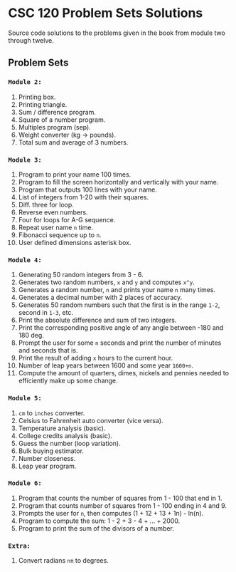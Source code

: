 # CSC 120 Problem Sets Solutions

Source code solutions to the problems given in the book from module two through twelve.

## Problem Sets

### `Module 2:`

1. Printing box.
2. Printing triangle.
3. Sum / difference program.
4. Square of a number program.
5. Multiples program (sep).
6. Weight converter (kg -> pounds).
7. Total sum and average of 3 numbers.

### `Module 3:`

1. Program to print your name 100 times.
2. Program to fill the screen horizontally and vertically with your name.
3. Program that outputs 100 lines with your name.
4. List of integers from 1-20 with their squares.
5. Diff. three for loop.
6. Reverse even numbers.
7. Four for loops for A-G sequence.
8. Repeat user name `n` time.
9. Fibonacci sequence up to `n`.
10. User defined dimensions asterisk box.

### `Module 4:`

1. Generating 50 random integers from 3 - 6.
2. Generates two random numbers, `x` and `y` and computes `x^y`.
3. Generates a random number, `n` and prints your name `n` many times.
4. Generates a decimal number with 2 places of accuracy.
5. Generates 50 random numbers such that the first is in the range `1-2`, second in `1-3`, etc.
6. Print the absolute difference and sum of two integers.
7. Print the corresponding positive angle of any angle between -180 and 180 deg.
8. Prompt the user for some `n` seconds and print the number of minutes and seconds that is.
9. Print the result of adding `x` hours to the current hour.
10. Number of leap years between 1600 and some year `1600+n`.
11. Compute the amount of quarters, dimes, nickels and pennies needed to efficiently make up some change.

### `Module 5:`

1. `cm` to `inches` converter.
2. Celsius to Fahrenheit auto converter (vice versa).
3. Temperature analysis (basic).
4. College credits analysis (basic).
5. Guess the number (loop variation).
6. Bulk buying estimator.
7. Number closeness.
8. Leap year program.

### `Module 6:`

1. Program that counts the number of squares from 1 - 100 that end in 1.
2. Program that counts number of squares from 1 - 100 ending in 4 and 9.
3. Prompts the user for `n`, then computes (1 + 12 + 13 + 1n) - ln(n).
4. Program to compute the sum: 1 - 2 + 3 - 4 + ... + 2000.
5. Program to print the sum of the divisors of a number.

### `Extra:`

1. Convert radians `nπ` to degrees.

